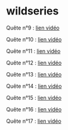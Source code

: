 # wildseries

Quête n°9 : [lien vidéo](https://www.loom.com/share/c71eb0ee204c4275b24e654f4640f98e)

Quête n°10 : [lien vidéo](https://www.loom.com/share/666426d2c6b24057a86b09804d01ac3a)

Quête n°11 : [lien vidéo](https://www.loom.com/share/adc653df5502422ab2249f49de0fb856)

Quête n°12 : [lien vidéo](https://www.loom.com/share/6a7a3ecd77de4f02a0c79b6d2a1144f8)

Quête n°13 : [lien vidéo](https://www.loom.com/share/1a89e47bc727496399eaace8efedc256)

Quête n°14 : [lien vidéo](https://www.loom.com/share/664b6835e8c64c438f62e93f1e211366)

Quête n°15 : [lien vidéo](https://www.loom.com/share/282e2be956214f46a4df5acbff14f546)

Quête n°16 : [lien vidéo](https://www.loom.com/share/6f4721eea3e24a5ca4b89f5dd0b7610c)

Quête n°17 : [lien vidéo](https://www.loom.com/share/44be8078b3d0433a97b377c3a90de168)
